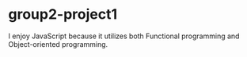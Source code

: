 # group2-project1

 I enjoy JavaScript because it utilizes both Functional programming and Object-oriented programming.